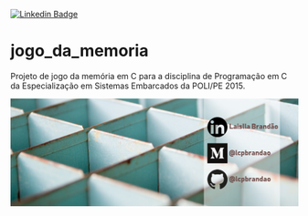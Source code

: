 [![Linkedin Badge](https://img.shields.io/badge/-LaisllaBrandão-blue?style=flat-square&logo=Linkedin&logoColor=white&link=https://www.linkedin.com/in/laislla-pinheiro-brandao/)](https://www.linkedin.com/in/laislla-pinheiro-brandao/)

# jogo_da_memoria
Projeto de jogo da memória em C para a disciplina de Programação em C da Especialização em Sistemas Embarcados da POLI/PE 2015.

![logo_lcpbrandao](logo_lcpbrandao.png)
